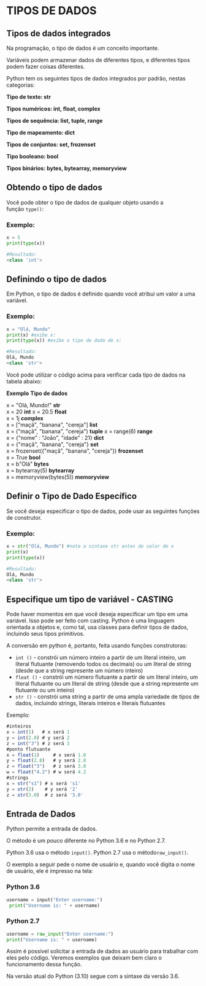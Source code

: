 # TIPOS DE DADOS

## Tipos de dados integrados

Na programação, o tipo de dados é um conceito importante.

Variáveis podem armazenar dados de diferentes tipos, e diferentes tipos podem fazer coisas diferentes.

Python tem os seguintes tipos de dados integrados por padrão, nestas categorias:

**Tipo de texto: str**

**Tipos numéricos: int, float, complex**

**Tipos de sequência: list, tuple, range**

**Tipo de mapeamento: dict**

**Tipos de conjuntos: set, frozenset**

**Tipo booleano: bool**

**Tipos binários: bytes, bytearray, memoryview**

## Obtendo o tipo de dados

Você pode obter o tipo de dados de qualquer objeto usando a função `type()`:

### Exemplo:

```python
x = 5
print(type(x))

#Resultado:
<class 'int'>
```

## Definindo o tipo de dados

Em Python, o tipo de dados é definido quando você atribui um valor a uma variável.

### Exemplo:

```python
x = "Olá, Mundo"
print(x) #exibe x:
print(type(x)) #exibe o tipo de dado de x:

#Resultado:
Olá, Mundo
<class 'str'>
```

Você pode utilizar o código acima para verificar cada tipo de dados na tabela abaixo:

**Exemplo**                                    **Tipo de dados** 

x = "Olá, Mundo!"	                         **str**	
x = 20	                                        **int**	
x = 20.5	                                **float**	
x = 1j	                                       **complex**	
x = ["maçã", "banana", "cereja"]	          **list**	
x = ("maçã", "banana", "cereja")	          **tuple**	
x = range(6)	                                **range**	
x = {"nome" : "João", "idade" : 21}	          **dict**	
x = {"maçã", "banana", "cereja"}	          **set**	
x = frozenset({"maçã", "banana", "cereja"})	   **frozenset**	
x = True	                                **bool**	
x = b"Olá"	                                **bytes**	
x = bytearray(5)	                         **bytearray**	
x = memoryview(bytes(5))	                 **memoryview**

## Definir o Tipo de Dado Específico

Se você deseja especificar o tipo de dados, pode usar as seguintes funções de construtor.

### Exemplo:

```python
x = str("Olá, Mundo") #note a sintaxe str antes do valor de x
print(x)
print(type(x))

#Resultado:
Olá, Mundo
<class 'str'>
```

## Especifique um tipo de variável - CASTING

Pode haver momentos em que você deseja especificar um tipo em uma variável. Isso pode ser feito com casting. Python é uma linguagem orientada a objetos e, como tal, usa classes para definir tipos de dados, incluindo seus tipos primitivos.

A conversão em python é, portanto, feita usando funções construtoras:

- `int ()` - constrói um número inteiro a partir de um literal inteiro, um literal flutuante (removendo todos os decimais) ou um literal de string (desde que a string represente um número inteiro)
- `float ()` - constrói um número flutuante a partir de um literal inteiro, um literal flutuante ou um literal de string (desde que a string represente um flutuante ou um inteiro)
- `str ()` - constrói uma string a partir de uma ampla variedade de tipos de dados, incluindo strings, literais inteiros e literais flutuantes

Exemplo: 

```jsx
#inteiros
x = int(1)   # x será 1
y = int(2.8) # y será 2
z = int("3") # z será 3
#ponto flutuante
x = float(1)     # x será 1.0
y = float(2.8)   # y será 2.8
z = float("3")   # z será 3.0
w = float("4.2") # w será 4.2
#strings
x = str("s1") # x será 's1'
y = str(2)    # y será '2'
z = str(3.0)  # z será '3.0'
```

## Entrada de Dados

Python permite a entrada de dados. 

O método é um pouco diferente no Python 3.6 e no Python 2.7.

Python 3.6 usa o método `input()`. Python 2.7 usa o método`raw_input()`.

O exemplo a seguir pede o nome de usuário e, quando você digita o nome de usuário, ele é impresso na tela:

### Python 3.6

```python
username = input("Enter username:")
 print("Username is: " + username)
```

### Python 2.7

```python
username = raw_input("Enter username:")
print("Username is: " + username)
```

Assim é possível solicitar a entrada de dados ao usuário para trabalhar com eles pelo código. Veremos exemplos que deixam bem claro o funcionamento dessa função.

Na versão atual do Python (3.10) segue com a sintaxe da versão 3.6.